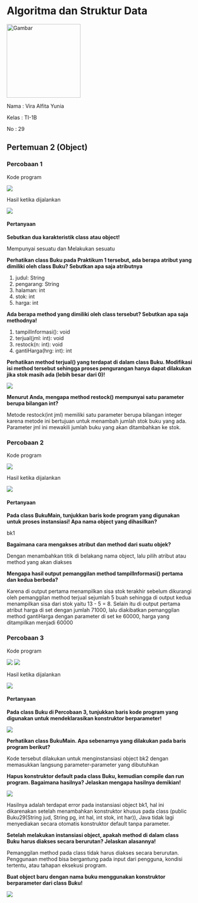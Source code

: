 # Algoritma dan Struktur Data

<img src="https://static.wikia.nocookie.net/logopedia/images/8/8a/Politeknik_Negeri_Malang.png/revision/latest?cb=20190922202558" alt="Gambar" style="height: 200px">

<p>Nama     : Vira Alfita Yunia</p>
<p>Kelas    : TI-1B</p>
<p>No       : 29</p>

## Pertemuan 2 (Object)

### Percobaan 1

<p>Kode program</p>
<img src="gambar/Kode Percobaan 1.png">
<p>Hasil ketika dijalankan</p>
<img src="gambar/Hasil Kode Percobaan 1.png">

#### Pertanyaan

<strong><p>Sebutkan dua karakteristik class atau object!</p></strong>

<p> Mempunyai sesuatu dan Melakukan sesuatu </p>

<strong><p>Perhatikan class Buku pada Praktikum 1 tersebut, ada berapa atribut yang dimiliki oleh class
Buku? Sebutkan apa saja atributnya</p></strong>

<ol>
    <li>judul: String</li>
    <li>pengarang: String</li>
    <li>halaman: int</li>
    <li>stok: int</li>
    <li>harga: int</li>
</ol>

<strong><p>Ada berapa method yang dimiliki oleh class tersebut? Sebutkan apa saja methodnya!</p></strong>

<ol>
    <li>tampilInformasi(): void</li>
    <li>terjual(jml: int): void</li>
    <li>restock(n: int): void</li>
    <li>gantiHarga(hrg: int): int</li>
</ol>

<strong><p>Perhatikan method terjual() yang terdapat di dalam class Buku. Modifikasi isi method tersebut
sehingga proses pengurangan hanya dapat dilakukan jika stok masih ada (lebih besar dari 0)!</p></strong>
<img src="gambar/Hasil Modifikasi No 4.png">

<strong><p>Menurut Anda, mengapa method restock() mempunyai satu parameter berupa bilangan int?</p></strong>

<p>Metode restock(int jml) memiliki satu parameter berupa bilangan integer karena metode ini bertujuan untuk menambah jumlah stok buku yang ada. Parameter jml ini mewakili jumlah buku yang akan ditambahkan ke stok. </p>

### Percobaan 2

<p>Kode program</p>
<img src="gambar/Kode Percobaan 2.png">
<p>Hasil ketika dijalankan</p>
<img src="gambar/Hasil Kode Percobaan 2.png">

#### Pertanyaan

<strong><p>Pada class BukuMain, tunjukkan baris kode program yang digunakan untuk proses instansiasi!
Apa nama object yang dihasilkan?</p></strong>

<p>bk1</p>

<strong><p>Bagaimana cara mengakses atribut dan method dari suatu objek?</p></strong>

<p>Dengan menambahkan titik di belakang nama object, lalu pilih atribut atau method yang akan diakses</p>

<strong><p>Mengapa hasil output pemanggilan method tampilInformasi() pertama dan kedua berbeda?</p></strong>

<p>Karena di output pertama menampilkan sisa stok terakhir sebelum dikurangi oleh pemanggilan method terjual sejumlah 5 buah sehingga di output kedua menampilkan sisa dari stok yaitu 13 - 5 = 8. Selain itu di output pertama atribut harga di set dengan jumlah 71000, lalu diakibatkan pemanggilan method gantiHarga dengan parameter di set ke 60000, harga yang ditampilkan menjadi 60000  </p>

### Percobaan 3

<p>Kode program</p>
<img src="gambar/Kode Percobaan 3 A.png">
<img src="gambar/Kode Percobaan 3 B.png">
<p>Hasil ketika dijalankan</p>
<img src="gambar/Hasil Kode Percobaan 3.png">

#### Pertanyaan

<strong><p>Pada class Buku di Percobaan 3, tunjukkan baris kode program yang digunakan untuk
mendeklarasikan konstruktor berparameter!</p></strong>

<img src="gambar/Percobaan 3 Pertanyaan 1.png">

<strong><p>Perhatikan class BukuMain. Apa sebenarnya yang dilakukan pada baris program berikut?</p></strong>

<p>Kode tersebut dilakukan untuk menginstansiasi object bk2 dengan memasukkan langsung parameter-parameter yang dibutuhkan</p>

<strong><p>Hapus konstruktor default pada class Buku, kemudian compile dan run program. Bagaimana
hasilnya? Jelaskan mengapa hasilnya demikian!</p></strong>

<img src="gambar/Hasil Modifikasi No 3.png">
<p>Hasilnya adalah terdapat error pada instansiasi object bk1, hal ini dikarenakan setelah menambahkan konstruktor khusus pada class (public Buku29(String jud, String pg, int hal, int stok, int har)), Java tidak lagi menyediakan secara otomatis konstruktor default tanpa parameter.</p>

<strong><p>Setelah melakukan instansiasi object, apakah method di dalam class Buku harus diakses
secara berurutan? Jelaskan alasannya!</p></strong>

<p>Pemanggilan method pada class tidak harus diakses secara berurutan. Penggunaan method bisa bergantung pada input dari pengguna, kondisi tertentu, atau tahapan eksekusi program.</p>

<strong><p>Buat object baru dengan nama buku<NamaMahasiswa> menggunakan konstruktor berparameter dari class Buku!<p></strong>

<img src="gambar/Percobaan 3 Pertanyaan 5.png">
